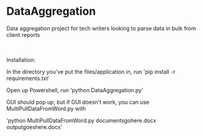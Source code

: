 # DataAggregation
Data aggregation project for tech writers looking to parse data in bulk from client reports

<br>
<br>
Installation:

In the directory you've put the files/application in, run 'pip install -r requirements.txt' 


Open up Powershell, run 'python DataAggregation.py' 
<br>

GUI should pop up, but if GUI doesn't work, you can use MultiPullDataFromWord.py with

'python MultiPullDataFromWord.py documentsgohere.docx outputgoeshere.docx'
